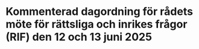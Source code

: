 # Kommenterad dagordning för rådets möte för rättsliga och inrikes frågor (RIF) den 12 och 13 juni 2025


